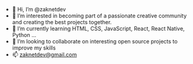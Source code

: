 - 👋 Hi, I’m @zaknetdev
- 👀 I’m interested in becoming part of a passionate creative community and creating the best projects together. 
- 🌱 I’m currently learning HTML, CSS, JavaScript, React, React Native, Python ...
- 💞️ I’m looking to collaborate on interesting open source projects to improve my skills
- 📫 zaknetdev@gmail.com

<!---
zaknetdev/zaknetdev is a ✨ special ✨ repository because its `README.md` (this file) appears on your GitHub profile.
You can click the Preview link to take a look at your changes.
--->
